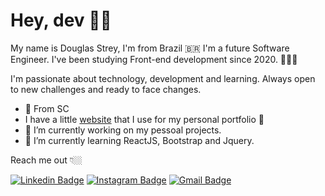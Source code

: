 # Hey, dev 👋🏼

My name is Douglas Strey, I'm from Brazil 🇧🇷 I'm a future Software Engineer.
I've been studying Front-end development since 2020. 👨🏼‍💻

I'm passionate about technology, development and learning. Always open to new challenges and ready to face changes.

- 📍 From SC
- I have a little [website](https://douglastrey.com/) that I use for my personal portfolio 🤠
- 🔭 I’m currently working on my pessoal projects.
- 🌱 I’m currently learning ReactJS, Bootstrap and Jquery.

Reach me out 👇🏼

[![Linkedin Badge](https://img.shields.io/badge/-Douglas%20Strey-4575cc?style=flat-square&logo=Linkedin&logoColor=white&link=https://www.linkedin.com/in/douglas-strey/)](https://www.linkedin.com/in/douglas-strey/)
[![Instagram Badge](https://img.shields.io/badge/-Instagram-yellow?style=flat-square&logo=Instagram&logoColor=white&link=https://instagram.com/douglas_strey)](https://instagram.com/douglas_strey)
[![Gmail Badge](https://img.shields.io/badge/-douglas.morini@hotmail.com-yellowcc?style=flat-square&logo=Gmail&logoColor=white&link=mailto:douglas.morini@hotmail.com)](mailto:douglas.morini@hotmail.com)

